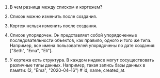 1. В чем разница между списком и кортежем?


1. Список можно изменить после создания. 
2. Кортеж нельзя изменить после создания. 
3. Список упорядочен. Он представляет собой упорядоченные последовательности объектов, как правило, одного и того же 
типа. Например, все имена пользователей упорядочены по дате создания:["Seth", "Ema", "Eli"]. 
4. У кортежа есть структура. В каждом индексе могут сосуществовать различные типы данных. Например, такая запись базы
данных в памяти: (2, "Ema", "2020–04–16") # id, name, created_at.

